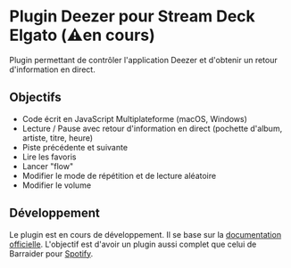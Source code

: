# Plugin Deezer pour Stream Deck Elgato (⚠️en cours)

Plugin permettant de contrôler l'application Deezer et d'obtenir un retour d'information en direct.


## Objectifs

 - Code écrit en JavaScript Multiplateforme (macOS, Windows) 
 - Lecture / Pause avec retour d'information en direct (pochette d'album, artiste,
   titre, heure) 
 - Piste précédente et suivante 
 - Lire les favoris
 - Lancer "flow"
 - Modifier le mode de répétition et de lecture aléatoire 
 - Modifier le volume

## Développement

Le plugin est en cours de développement. Il se base sur la [documentation officielle](https://developer.elgato.com/documentation/stream-deck/sdk/create-your-own-plugin/). L'objectif est d'avoir un plugin aussi complet que celui de Barraider pour [Spotify](https://barraider.com/spotify.html).